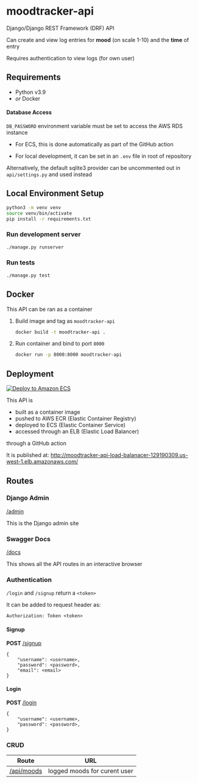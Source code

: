 # moodtracker-api

Django/Django REST Framework (DRF) API

Can create and view log entries for **mood** (on scale 1-10) and 
the **time** of entry

Requires authentication to view logs (for own user)

## Requirements
- Python v3.9
- _or_ Docker

#### Database Access

`DB_PASSWORD` environment variable must be set to access the AWS RDS instance

- For ECS, this is done automatically as part of the GitHub action

- For local development, it can be set in an `.env` file in root of repository

Alternatively, the default sqlite3 provider can be uncommented out in `api/settings.py` and used instead

## Local Environment Setup
```bash
python3 -m venv venv
source venv/bin/activate
pip install -r requirements.txt
```

### Run development server
```bash
./manage.py runserver
```

### Run tests
```bash
./manage.py test
```

## Docker

This API can be ran as a container

1. Build image and tag as `moodtracker-api`

    ```bash
    docker build -t moodtracker-api .
    ```

2. Run container and bind to port `8000`

    ```bash
    docker run -p 8000:8000 moodtracker-api
    ```

## Deployment

[![Deploy to Amazon ECS](https://github.com/rossmassey-moodtracker/moodtracker-api/actions/workflows/deploy-to-ecs.yaml/badge.svg)](https://github.com/rossmassey-moodtracker/moodtracker-api/actions/workflows/deploy-to-ecs.yaml)

This API is 
- built as a container image
- pushed to AWS ECR (Elastic Container Registry)
- deployed to ECS (Elastic Container Service)
- accessed through an ELB (Elastic Load Balancer)

through a GitHub action

It is published at:
http://moodtracker-api-load-balanacer-129190309.us-west-1.elb.amazonaws.com/

## Routes

### Django Admin

[/admin](http://moodtracker-api-load-balanacer-129190309.us-west-1.elb.amazonaws.com/admin/)

This is the Django admin site

### Swagger Docs

[/docs](http://moodtracker-api-load-balanacer-129190309.us-west-1.elb.amazonaws.com/docs/)

This shows all the API routes in an interactive browser

### Authentication

`/login` and `/signup` return a `<token>`

It can be added to request header as: 

`Authorization: Token <token>`

#### Signup

**POST** [/signup](http://moodtracker-api-load-balanacer-129190309.us-west-1.elb.amazonaws.com/signup/)
```
{
    "username": <username>, 
    "password": <password>, 
    "email": <email>
}
```

#### Login

**POST** [/login](http://moodtracker-api-load-balanacer-129190309.us-west-1.elb.amazonaws.com/login/)
```
{
    "username": <username>, 
    "password": <password>, 
}
```

### CRUD 

| Route | URL  | 
| --- | --- |
| [/api/moods](http://moodtracker-api-load-balanacer-129190309.us-west-1.elb.amazonaws.com/api/moods/) | logged moods for curent user |
